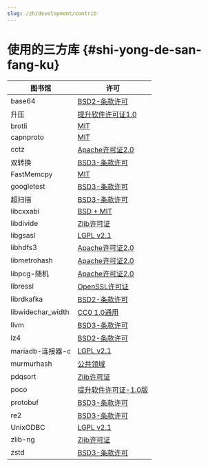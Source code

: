 ```yaml
---
slug: /zh/development/contrib
---
```

# 使用的三方库 {#shi-yong-de-san-fang-ku}

| 图书馆             | 许可                                                                                                                                |
|--------------------|-------------------------------------------------------------------------------------------------------------------------------------|
| base64             | [BSD2-条款许可](https://github.com/aklomp/base64/blob/a27c565d1b6c676beaf297fe503c4518185666f7/LICENSE)                             |
| 升压               | [提升软件许可证1.0](https://github.com/ClickHouse-Extras/boost-extra/blob/6883b40449f378019aec792f9983ce3afc7ff16e/LICENSE_1_0.txt) |
| brotli             | [MIT](https://github.com/google/brotli/blob/master/LICENSE)                                                                         |
| capnproto          | [MIT](https://github.com/capnproto/capnproto/blob/master/LICENSE)                                                                   |
| cctz               | [Apache许可证2.0](https://github.com/google/cctz/blob/4f9776a310f4952454636363def82c2bf6641d5f/LICENSE.txt)                         |
| 双转换             | [BSD3-条款许可](https://github.com/google/double-conversion/blob/cf2f0f3d547dc73b4612028a155b80536902ba02/LICENSE)                  |
| FastMemcpy         | [MIT](https://github.com/ClickHouse/ClickHouse/blob/master/libs/libmemcpy/impl/LICENSE)                                             |
| googletest         | [BSD3-条款许可](https://github.com/google/googletest/blob/master/LICENSE)                                                           |
| 超扫描             | [BSD3-条款许可](https://github.com/intel/hyperscan/blob/master/LICENSE)                                                             |
| libcxxabi          | [BSD + MIT](https://github.com/ClickHouse/ClickHouse/blob/master/libs/libglibc-compatibility/libcxxabi/LICENSE.TXT)                 |
| libdivide          | [Zlib许可证](https://github.com/ClickHouse/ClickHouse/blob/master/contrib/libdivide/LICENSE.txt)                                    |
| libgsasl           | [LGPL v2.1](https://github.com/ClickHouse-Extras/libgsasl/blob/3b8948a4042e34fb00b4fb987535dc9e02e39040/LICENSE)                    |
| libhdfs3           | [Apache许可证2.0](https://github.com/ClickHouse-Extras/libhdfs3/blob/bd6505cbb0c130b0db695305b9a38546fa880e5a/LICENSE.txt)          |
| libmetrohash       | [Apache许可证2.0](https://github.com/ClickHouse/ClickHouse/blob/master/contrib/libmetrohash/LICENSE)                                |
| libpcg-随机        | [Apache许可证2.0](https://github.com/ClickHouse/ClickHouse/blob/master/contrib/libpcg-random/LICENSE-APACHE.txt)                    |
| libressl           | [OpenSSL许可证](https://github.com/ClickHouse-Extras/ssl/blob/master/COPYING)                                                       |
| librdkafka         | [BSD2-条款许可](https://github.com/edenhill/librdkafka/blob/363dcad5a23dc29381cc626620e68ae418b3af19/LICENSE)                       |
| libwidechar_width | [CC0 1.0通用](https://github.com/ClickHouse/ClickHouse/blob/master/libs/libwidechar_width/LICENSE)                                  |
| llvm               | [BSD3-条款许可](https://github.com/ClickHouse-Extras/llvm/blob/163def217817c90fb982a6daf384744d8472b92b/llvm/LICENSE.TXT)           |
| lz4                | [BSD2-条款许可](https://github.com/lz4/lz4/blob/c10863b98e1503af90616ae99725ecd120265dfb/LICENSE)                                   |
| mariadb-连接器-c   | [LGPL v2.1](https://github.com/ClickHouse-Extras/mariadb-connector-c/blob/3.1/COPYING.LIB)                                          |
| murmurhash         | [公共领域](https://github.com/ClickHouse/ClickHouse/blob/master/contrib/murmurhash/LICENSE)                                         |
| pdqsort            | [Zlib许可证](https://github.com/ClickHouse/ClickHouse/blob/master/contrib/pdqsort/license.txt)                                      |
| poco               | [提升软件许可证-1.0版](https://github.com/ClickHouse-Extras/poco/blob/fe5505e56c27b6ecb0dcbc40c49dc2caf4e9637f/LICENSE)             |
| protobuf           | [BSD3-条款许可](https://github.com/ClickHouse-Extras/protobuf/blob/12735370922a35f03999afff478e1c6d7aa917a4/LICENSE)                |
| re2                | [BSD3-条款许可](https://github.com/google/re2/blob/7cf8b88e8f70f97fd4926b56aa87e7f53b2717e0/LICENSE)                                |
| UnixODBC           | [LGPL v2.1](https://github.com/ClickHouse-Extras/UnixODBC/tree/b0ad30f7f6289c12b76f04bfb9d466374bb32168)                            |
| zlib-ng            | [Zlib许可证](https://github.com/ClickHouse-Extras/zlib-ng/blob/develop/LICENSE.md)                                                  |
| zstd               | [BSD3-条款许可](https://github.com/facebook/zstd/blob/dev/LICENSE)                                                                  |
